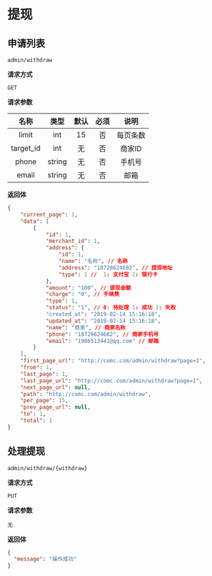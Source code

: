# 提现

## 申请列表

`admin/withdraw`

**请求方式**

`GET`

**请求参数**

名称 | 类型 | 默认 | 必须 | 说明 
:--------:|:--------:|:--------:|:--------:|:--------:|
limit | int | 15 | 否 | 每页条数
target_id | int | 无 | 否 | 商家ID
phone | string | 无 | 否 | 手机号
email | string | 无 | 否 | 邮箱

**返回体**

```json
{
    "current_page": 1,
    "data": [
        {
            "id": 1,
            "merchant_id": 1,
            "address": {
                "id": 1,
                "name": "名称", // 名称
                "address": "18728624682", // 提现地址
                "type": 1 //  1: 支付宝 2: 银行卡
            },
            "amount": "100", // 提现金额
            "charge": "0", // 手续费
            "type": 1, 
            "status": "1", // 0: 待处理 1: 成功 2: 失败
            "created_at": "2019-02-14 15:16:18", 
            "updated_at": "2019-02-14 15:16:18",
            "name": "商家", // 商家名称
            "phone": "18728624682", // 商家手机号
            "email": "1986513441@qq.com" // 邮箱
        }
    ],
    "first_page_url": "http://comc.com/admin/withdraw?page=1",
    "from": 1,
    "last_page": 1,
    "last_page_url": "http://comc.com/admin/withdraw?page=1",
    "next_page_url": null,
    "path": "http://comc.com/admin/withdraw",
    "per_page": 15,
    "prev_page_url": null,
    "to": 1,
    "total": 1
}
```

## 处理提现

`admin/withdraw/{withdraw}`

**请求方式**

`PUT`

**请求参数**

`无`

**返回体**

```json
{
  "message": "操作成功"
}
```